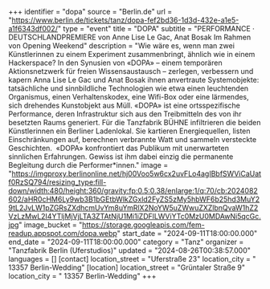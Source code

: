+++
identifier = "dopa"
source = "Berlin.de"
url = "https://www.berlin.de/tickets/tanz/dopa-fef2bd36-1d3d-432e-a1e5-a1f6343df002/"
type = "event"
title = "DOPA"
subtitle = "PERFORMANCE · DEUTSCHLANDPREMIERE von Anne Lise Le Gac, Anat Bosak Im Rahmen von Opening Weekend"
description = "Wie wäre es, wenn man zwei Künstlerinnen zu einem Experiment zusammenbringt, ähnlich wie in einem Hackerspace? In den Synusien von «DOPA» – einem temporären Aktionsnetzwerk für freien Wissensaustausch – zerlegen, verbessern und kapern Anna Lise Le Gac und Anat Bosak ihnen anvertraute Systemobjekte: tatsächliche und sinnbildliche Technologien wie etwa einen leuchtenden Organismus, einen Verhaltenskodex, eine Wifi-Box oder eine lärmendes, sich drehendes Kunstobjekt aus Müll. «DOPA» ist eine ortsspezifische Performance, deren Infrastruktur sich aus den Treibmitteln des von ihr besetzten Raums generiert. Für die Tanzfabrik BÜHNE infiltrieren die beiden Künstlerinnen ein Berliner Ladenlokal. Sie kartieren Energiequellen, listen Einschränkungen auf, berechnen verbrannte Watt und sammeln versteckte Geschichten.  «DOPA» konfrontiert das Publikum mit unerwarteten sinnlichen Erfahrungen. Gewiss ist ihm dabei einzig die permanente Begleitung durch die Performer*innen."
image = "https://imgproxy.berlinonline.net/hj00Voo5w6cx2uvFLo4agIBbfSWViCaUatf0RzSQ794/resizing_type:fill-down/width:480/height:360/gravity:fp:0.5:0.38/enlarge:1/q:70/cb:2024082602/aHR0cHM6Ly9wb3B1bGEtbWlkZGxld2FyZS5zMy5hbWF6b25hd3MuY29tL2JvLW1pZGRsZXdhcmUvYm8uYmRlX2NoYW5uZWwuZXZlbnQvaW1hZ2VzLzMwL2I4YTljMjVjLTA3ZTAtNjU1Mi1iZDFlLWViYTc0MzU0MDAwNi5qcGc.jpg"
image_bucket = "https://storage.googleapis.com/fem-readup.appspot.com/dopa.webp"
start_date = "2024-09-11T18:00:00.000"
end_date = "2024-09-11T18:00:00.000"
category = "Tanz"
organizer = "Tanzfabrik Berlin (Uferstudios)"
updated = "2024-08-26T00:38:57.000"
languages = []
[contact]
location_street = "Uferstraße 23"
location_city = " 13357 Berlin-Wedding"
[location]
location_street = "Grüntaler Straße 9"
location_city = " 13357 Berlin-Wedding"
+++